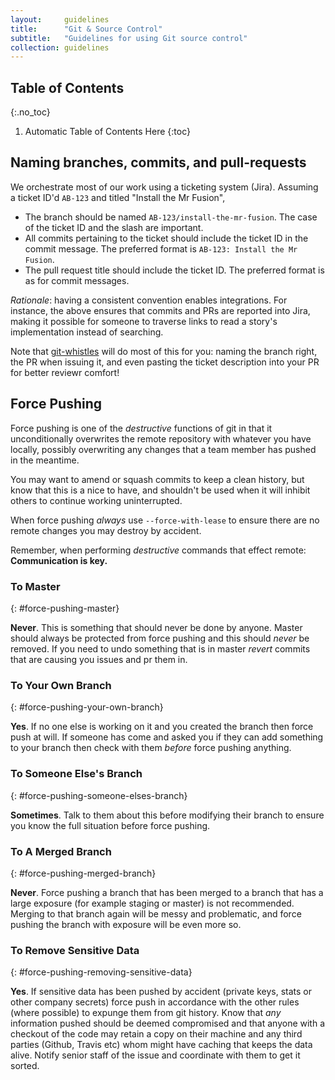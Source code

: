 ```yaml
---
layout:     guidelines
title:      "Git & Source Control"
subtitle:   "Guidelines for using Git source control"
collection: guidelines
---
```


## Table of Contents
{:.no_toc}

1. Automatic Table of Contents Here
{:toc}

## Naming branches, commits, and pull-requests

We orchestrate most of our work using a ticketing system (Jira). Assuming a
ticket ID'd `AB-123` and titled "Install the Mr Fusion", 

- The branch should be named `AB-123/install-the-mr-fusion`. The case of the
  ticket ID and the slash are important.
- All commits pertaining to the ticket should include the ticket ID in the
  commit message. The preferred format is `AB-123: Install the Mr Fusion`.
- The pull request title should include the ticket ID. The preferred format is as
  for commit messages.

_Rationale_: having a consistent convention enables integrations. For instance,
the above ensures that commits and PRs are reported into Jira, making it
possible for someone to traverse links to read a story's implementation instead
of searching.

Note that [git-whistles](https://github.com/mezis/git-whistles) will do most of
this for you: naming the branch right, the PR when issuing it, and even pasting
the ticket description into your PR for better reviewr comfort!


## Force Pushing

Force pushing is one of the _destructive_ functions of git in that it unconditionally overwrites the remote repository with whatever you have locally, possibly overwriting any changes that a team member has pushed in the meantime.

You may want to amend or squash commits to keep a clean history, but know that this is a nice to have, and shouldn't be used when it will inhibit others to continue working uninterrupted.

When force pushing _always_ use `--force-with-lease` to ensure there are no remote changes you may destroy by accident.

Remember, when performing _destructive_ commands that effect remote: **Communication is key.**

### To Master
{: #force-pushing-master}

**Never**. This is something that should never be done by anyone. Master should always be protected from force pushing and this should _never_ be removed. If you need to undo something that is in master _revert_ commits that are causing you issues and pr them in.

### To Your Own Branch
{: #force-pushing-your-own-branch}

**Yes**. If no one else is working on it and you created the branch then force push at will. If someone has come and asked you if they can add something to your branch then check with them *before* force pushing anything.

### To Someone Else's Branch
{: #force-pushing-someone-elses-branch}

**Sometimes**. Talk to them about this before modifying their branch to ensure you know the full situation before force pushing.

### To A Merged Branch
{: #force-pushing-merged-branch}

**Never**. Force pushing a branch that has been merged to a branch that has a large exposure (for example staging or master) is not recommended. Merging to that branch again will be messy and problematic, and force pushing the branch with exposure will be even more so.

### To Remove Sensitive Data
{: #force-pushing-removing-sensitive-data}

**Yes**. If sensitive data has been pushed by accident (private keys, stats or other company secrets) force push in accordance with the other rules (where possible) to expunge them from git history. Know that _any_ information pushed should be deemed compromised and that anyone with a checkout of the code may retain a copy on their machine and any third parties (Github, Travis etc) whom might have caching that keeps the data alive. Notify senior staff of the issue and coordinate with them to get it sorted.

